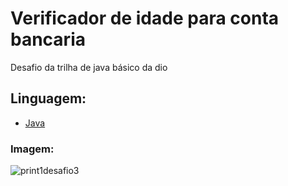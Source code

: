 # Verificador de idade para conta bancaria
Desafio da trilha de java básico da dio 

## Linguagem: 

- [Java](https://www.oracle.com/br/java/technologies/java-se-glance.html)

### Imagem:
![print1desafio3](https://github.com/DantonMeireles/Desafio-Verificador-de-Idade-para-Conta-Bancaria/assets/100712718/0d7c4fd8-f527-4044-afdd-490cf22b4aa9)
